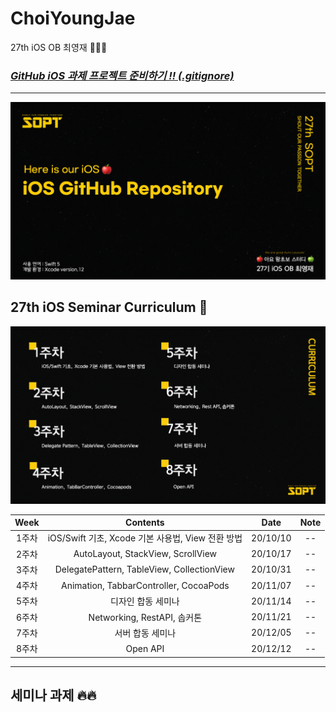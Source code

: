 # ChoiYoungJae
27th iOS OB 최영재 👨🏻‍💻

### *[GitHub iOS 과제 프로젝트 준비하기 !! (.gitignore)](/ReadMe/gitignore_README.md)*

-------------------

![readmeMain](/ReadMe/ReadMeAsset/readme_main.png)


## 27th iOS Seminar Curriculum 🍎

![readme_seminar_list](/ReadMe/ReadMeAsset/readme_seminar_list.png)


| Week | Contents | Date | Note |
|:----:|:----:|:----:|:----:|
| 1주차 | iOS/Swift 기초, Xcode 기본 사용법, View 전환 방법 | 20/10/10 | -- |
| 2주차 | AutoLayout, StackView, ScrollView | 20/10/17 | -- |
| 3주차 | DelegatePattern, TableView, CollectionView | 20/10/31 | -- |
| 4주차 | Animation, TabbarController, CocoaPods | 20/11/07 | -- |
| 5주차 | 디자인 합동 세미나 | 20/11/14 | -- |
| 6주차 | Networking, RestAPI, 솝커톤 | 20/11/21 | -- |
| 7주차 | 서버 합동 세미나 | 20/12/05 | -- |
| 8주차 | Open API | 20/12/12 | -- |

--------

## 세미나 과제 🔥🔥

